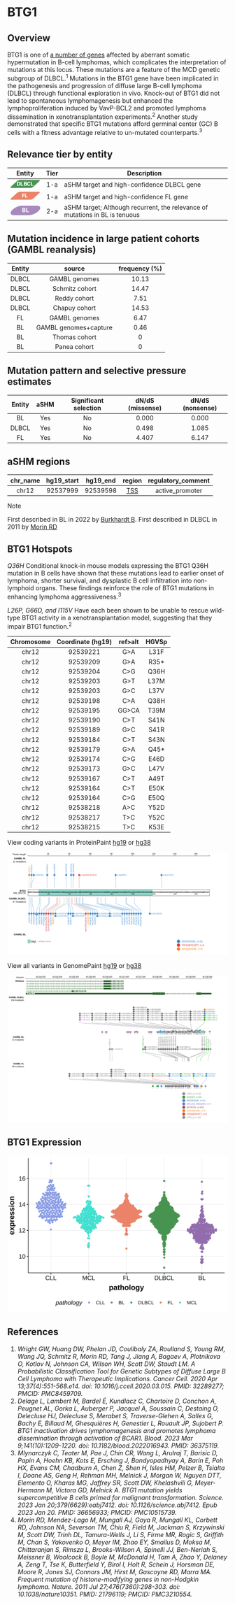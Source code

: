 # BTG1
## Overview
BTG1 is one of [a number of genes](https://github.com/morinlab/LLMPP/wiki/ashm) affected by aberrant somatic hypermutation in B-cell lymphomas, which complicates the interpretation of mutations at this locus. These mutations are a feature of the MCD genetic subgroup of DLBCL.<sup>1</sup>  Mutations in the BTG1 gene have been implicated in the pathogenesis and progression of diffuse large B-cell lymphoma (DLBCL) through functional exploration in vivo. Knock-out of BTG1 did not lead to spontaneous lymphomagenesis but enhanced the lymphoproliferation induced by VavP-BCL2 and promoted lymphoma dissemination in xenotransplantation experiments.<sup>2</sup>  Another study demonstrated that specific BTG1 mutations afford germinal center (GC) B cells with a fitness advantage relative to un-mutated counterparts.<sup>3</sup> 

## Relevance tier by entity

|Entity|Tier|Description                           |
|:------:|:----:|--------------------------------------|
|![DLBCL](images/icons/DLBCL_tier1.png) |1-a | aSHM target and high-confidence DLBCL gene            |
|![FL](images/icons/FL_tier1.png)    |1-a | aSHM target and high-confidence FL gene               |
|![BL](images/icons/BL_tier2.png)    |2-a | aSHM target; Although recurrent, the relevance of mutations in BL is tenuous |

## Mutation incidence in large patient cohorts (GAMBL reanalysis)

|Entity|source               |frequency (%)|
|:------:|:---------------------:|:-------------:|
|DLBCL |GAMBL genomes        |10.13        |
|DLBCL |Schmitz cohort       |14.47        |
|DLBCL |Reddy cohort         | 7.51        |
|DLBCL |Chapuy cohort        |14.53        |
|FL    |GAMBL genomes        | 6.47        |
|BL    |GAMBL genomes+capture| 0.46        |
|BL    |Thomas cohort        |   0        |
|BL    |Panea cohort         |   0        |

## Mutation pattern and selective pressure estimates

|Entity|aSHM|Significant selection|dN/dS (missense)|dN/dS (nonsense)|
|:------:|:----:|:---------------------:|:----------------:|:----------------:|
|BL    |Yes |No                   |0.000           |0.000           |
|DLBCL |Yes |No                   |0.498           |1.085           |
|FL    |Yes |No                   |4.407           |6.147           |

## aSHM regions

|chr_name|hg19_start|hg19_end|region                                                                                    |regulatory_comment|
|:--------:|:----------:|:--------:|:------------------------------------------------------------------------------------------:|:------------------:|
|chr12   |92537999  |92539598|[TSS](https://genome.ucsc.edu/s/rdmorin/GAMBL%20hg19?position=chr12%3A92537999%2D92539598)|active_promoter   |

> [!NOTE]
> First described in BL in 2022 by [Burkhardt B](https://pubmed.ncbi.nlm.nih.gov/35794096). First described in DLBCL in 2011 by [Morin RD](https://pubmed.ncbi.nlm.nih.gov/21796119)


 ## BTG1 Hotspots

*Q36H* Conditional knock-in mouse models expressing the BTG1 Q36H mutation in B cells have shown that these mutations lead to earlier onset of lymphoma, shorter survival, and dysplastic B cell infiltration into non-lymphoid organs. These findings reinforce the role of BTG1 mutations in enhancing lymphoma aggressiveness.<sup>3</sup>

*L26P, G66D, and I115V* Have each been shown to be unable to rescue wild-type BTG1 activity in a xenotransplantation model, suggesting that they impair BTG1 function.<sup>2</sup>

| Chromosome |Coordinate (hg19) | ref>alt | HGVSp | 
 | :---:| :---: | :--: | :---: |
| chr12 | 92539221 | G>A | L31F |
| chr12 | 92539209 | G>A | R35* |
| chr12 | 92539204 | C>G | Q36H |
| chr12 | 92539203 | G>T | L37M |
| chr12 | 92539203 | G>C | L37V |
| chr12 | 92539198 | C>A | Q38H |
| chr12 | 92539195 | GG>CA | T39M |
| chr12 | 92539190 | C>T | S41N |
| chr12 | 92539189 | G>C | S41R |
| chr12 | 92539184 | C>T | S43N |
| chr12 | 92539179 | G>A | Q45* |
| chr12 | 92539174 | C>G | E46D |
| chr12 | 92539173 | G>C | L47V |
| chr12 | 92539167 | C>T | A49T |
| chr12 | 92539164 | C>T | E50K |
| chr12 | 92539164 | C>G | E50Q |
| chr12 | 92538218 | A>C | Y52D |
| chr12 | 92538217 | T>C | Y52C |
| chr12 | 92538215 | T>C | K53E |

View coding variants in ProteinPaint [hg19](https://morinlab.github.io/LLMPP/GAMBL/BTG1_protein.html)  or [hg38](https://morinlab.github.io/LLMPP/GAMBL/BTG1_protein_hg38.html)

![image](images/proteinpaint/BTG1_NM_001731.svg)

View all variants in GenomePaint [hg19](https://morinlab.github.io/LLMPP/GAMBL/BTG1.html)  or [hg38](https://morinlab.github.io/LLMPP/GAMBL/BTG1_hg38.html)

![image](images/proteinpaint/BTG1.svg)

## BTG1 Expression
![image](images/gene_expression/BTG1_by_pathology.svg)

## References
1. *Wright GW, Huang DW, Phelan JD, Coulibaly ZA, Roulland S, Young RM, Wang JQ, Schmitz R, Morin RD, Tang J, Jiang A, Bagaev A, Plotnikova O, Kotlov N, Johnson CA, Wilson WH, Scott DW, Staudt LM. A Probabilistic Classification Tool for Genetic Subtypes of Diffuse Large B Cell Lymphoma with Therapeutic Implications. Cancer Cell. 2020 Apr 13;37(4):551-568.e14. doi: 10.1016/j.ccell.2020.03.015. PMID: 32289277; PMCID: PMC8459709.*
2. *Delage L, Lambert M, Bardel É, Kundlacz C, Chartoire D, Conchon A, Peugnet AL, Gorka L, Auberger P, Jacquel A, Soussain C, Destaing O, Delecluse HJ, Delecluse S, Merabet S, Traverse-Glehen A, Salles G, Bachy E, Billaud M, Ghesquières H, Genestier L, Rouault JP, Sujobert P. BTG1 inactivation drives lymphomagenesis and promotes lymphoma dissemination through activation of BCAR1. Blood. 2023 Mar 9;141(10):1209-1220. doi: 10.1182/blood.2022016943. PMID: 36375119.*
3. *Mlynarczyk C, Teater M, Pae J, Chin CR, Wang L, Arulraj T, Barisic D, Papin A, Hoehn KB, Kots E, Ersching J, Bandyopadhyay A, Barin E, Poh HX, Evans CM, Chadburn A, Chen Z, Shen H, Isles HM, Pelzer B, Tsialta I, Doane AS, Geng H, Rehman MH, Melnick J, Morgan W, Nguyen DTT, Elemento O, Kharas MG, Jaffrey SR, Scott DW, Khelashvili G, Meyer-Hermann M, Victora GD, Melnick A. BTG1 mutation yields supercompetitive B cells primed for malignant transformation. Science. 2023 Jan 20;379(6629):eabj7412. doi: 10.1126/science.abj7412. Epub 2023 Jan 20. PMID: 36656933; PMCID: PMC10515739.*
4. *Morin RD, Mendez-Lago M, Mungall AJ, Goya R, Mungall KL, Corbett RD, Johnson NA, Severson TM, Chiu R, Field M, Jackman S, Krzywinski M, Scott DW, Trinh DL, Tamura-Wells J, Li S, Firme MR, Rogic S, Griffith M, Chan S, Yakovenko O, Meyer IM, Zhao EY, Smailus D, Moksa M, Chittaranjan S, Rimsza L, Brooks-Wilson A, Spinelli JJ, Ben-Neriah S, Meissner B, Woolcock B, Boyle M, McDonald H, Tam A, Zhao Y, Delaney A, Zeng T, Tse K, Butterfield Y, Birol I, Holt R, Schein J, Horsman DE, Moore R, Jones SJ, Connors JM, Hirst M, Gascoyne RD, Marra MA. Frequent mutation of histone-modifying genes in non-Hodgkin lymphoma. Nature. 2011 Jul 27;476(7360):298-303. doi: 10.1038/nature10351. PMID: 21796119; PMCID: PMC3210554.*
<!-- ORIGIN: morinFrequentMutationHistonemodifying2011 -->
<!-- DLBCL: morinFrequentMutationHistonemodifying2011 -->
<!-- BL: burkhardtClinicalRelevanceMolecular2022b -->
<!-- BL: burkhardtClinicalRelevanceMolecular2022b -->
